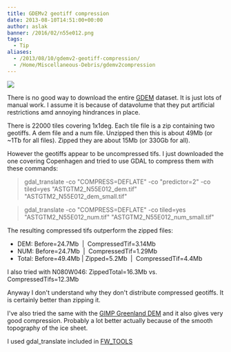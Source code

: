 ```yaml
---
title: GDEMv2 geotiff compression
date: 2013-08-10T14:51:00+00:00
author: aslak
banner: /2016/02/n55e012.png
tags:
  - Tip
aliases:
  - /2013/08/10/gdemv2-geotiff-compression/
  - /Home/Miscellaneous-Debris/gdemv2compression
---
```

![](/2016/02/n55e012.png)
  
There is no good way to download the entire [GDEM](http://asterweb.jpl.nasa.gov/gdem.asp) dataset. It is just lots of manual work. I assume it is because of datavolume that they put artificial restrictions amd annoying hindrances in place.
  
There is 22000 tiles covering 1x1deg. Each tile file is a zip containing two geotiffs. A dem file and a num file. Unzipped then this is about 49Mb (or ~1Tb for all files). Zipped they are about 15Mb (or 330Gb for all).
  
However the geotiffs appear to be uncompressed tifs. I just downloaded the one covering Copenhagen and tried to use GDAL to compress them with these commands:
  
> gdal_translate -co "COMPRESS=DEFLATE" -co "predictor=2" -co tiled=yes "ASTGTM2_N55E012_dem.tif" "ASTGTM2_N55E012_dem_small.tif"
  
 
  
> gdal_translate -co "COMPRESS=DEFLATE" -co tiled=yes "ASTGTM2_N55E012_num.tif" "ASTGTM2_N55E012_num_small.tif"
  
The resulting compressed tifs outperform the zipped files:

  * DEM: Before=24.7Mb  |  CompressedTif=3.14Mb
  * NUM: Before=24.7Mb  |  CompressedTif=1.29Mb
  * Total: Before=49.4Mb | Zipped=5.2Mb  |  CompressedTif=4.4Mb

I also tried with N080W046: ZippedTotal=16.3Mb vs. CompressedTifs=12.3Mb
  
Anyway I don't understand why they don't distribute compressed geotiffs. It is certainly better than zipping it.
  
I've also tried the same with the [GIMP Greenland DEM](http://bprc.osu.edu/GDG/gimpdem.php) and it also gives very good compression. Probably a lot better actually because of the smooth topography of the ice sheet.
  
I used gdal_translate included in [FW_TOOLS](http://fwtools.maptools.org/)

